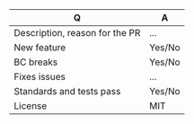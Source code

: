 | Q             | A
| ------------- | ---
|Description, reason for the PR| ...
|New feature| Yes/No <!-- Do not forget to update CHANGELOG.md and possibly docs/ -->
|BC breaks| Yes/No <!-- Do not forget to update UPGRADE.md -->
|Fixes issues| ...
|Standards and tests pass| Yes/No
|License| MIT

